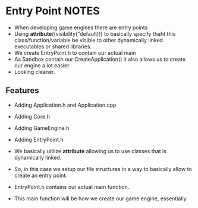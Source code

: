 # Entry Point NOTES
- When developing game engines there are entry points
- Using __attribute__((visibility("default))) to basically specify thaht this class/function/variable be visible to other dynamically linked executables or shared libraries.
- We create EntryPoint.h to contain our actual main
- As Sandbox contain our CreateApplication() it also allows us to create our engine a lot easier
- Looking cleaner.


## Features
- Adding Application.h and Application.cpp
- Adding Core.h
- Adding GameEngine.h
- Adding EntryPoint.h

- We basically utilize __attribute__ allowing us to use classes that is dynamically linked.
- So, in this case we setup our file structures in a way to basically allow to create an entry point.
- EntryPoint.h contains our actual main function.
- This main function will be how we create our game engine, essentially.